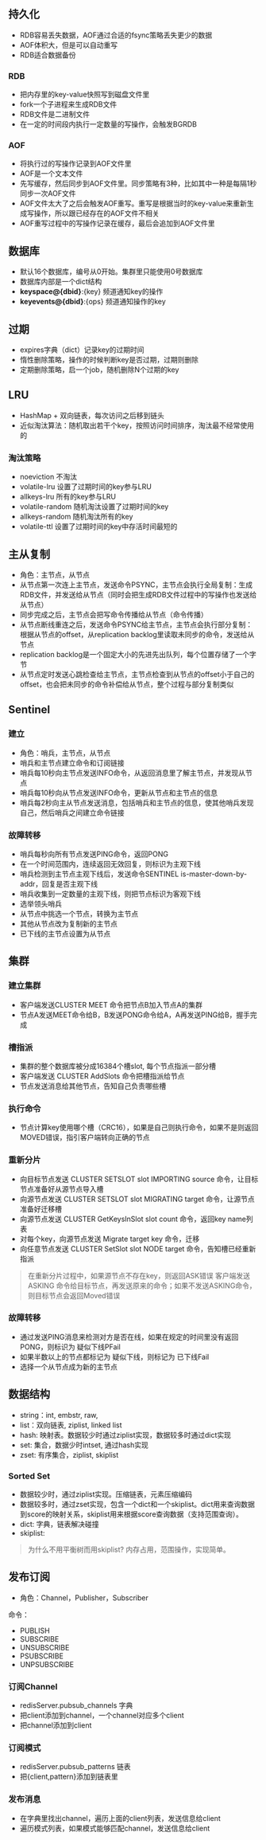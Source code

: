 
## 持久化
- RDB容易丢失数据，AOF通过合适的fsync策略丢失更少的数据
- AOF体积大，但是可以自动重写
- RDB适合数据备份

### RDB
- 把内存里的key-value快照写到磁盘文件里
- fork一个子进程来生成RDB文件
- RDB文件是二进制文件
- 在一定的时间段内执行一定数量的写操作，会触发BGRDB

### AOF
- 将执行过的写操作记录到AOF文件里
- AOF是一个文本文件
- 先写缓存，然后同步到AOF文件里。同步策略有3种，比如其中一种是每隔1秒同步一次AOF文件
- AOF文件太大了之后会触发AOF重写。重写是根据当时的key-value来重新生成写操作，所以跟已经存在的AOF文件不相关
- AOF重写过程中的写操作记录在缓存，最后会追加到AOF文件里


## 数据库
- 默认16个数据库，编号从0开始。集群里只能使用0号数据库
- 数据库内部是一个dict结构
- __keyspace@{dbid}__:{key} 频道通知key的操作
- __keyevents@{dbid}__:{ops} 频道通知操作的key

## 过期
- expires字典（dict）记录key的过期时间
- 惰性删除策略，操作的时候判断key是否过期，过期则删除
- 定期删除策略，启一个job，随机删除N个过期的key

## LRU
- HashMap + 双向链表，每次访问之后移到链头
- 近似淘汰算法：随机取出若干个key，按照访问时间排序，淘汰最不经常使用的

### 淘汰策略
- noeviction 不淘汰
- volatile-lru 设置了过期时间的key参与LRU
- allkeys-lru 所有的key参与LRU
- volatile-random 随机淘汰设置了过期时间的key
- allkeys-random 随机淘汰所有的key
- volatile-ttl 设置了过期时间的key中存活时间最短的


## 主从复制
- 角色：主节点，从节点
- 从节点第一次连上主节点，发送命令PSYNC，主节点会执行全局复制：生成RDB文件，并发送给从节点（同时会把生成RDB文件过程中的写操作也发送给从节点）
- 同步完成之后，主节点会把写命令传播给从节点（命令传播）
- 从节点断线重连之后，发送命令PSYNC给主节点，主节点会执行部分复制：根据从节点的offset，从replication backlog里读取未同步的命令，发送给从节点
- replication backlog是一个固定大小的先进先出队列，每个位置存储了一个字节
- 从节点定时发送心跳检查给主节点，主节点检查到从节点的offset小于自己的offset，也会把未同步的命令补偿给从节点，整个过程与部分复制类似

## Sentinel
### 建立
- 角色：哨兵，主节点，从节点
- 哨兵和主节点建立命令和订阅链接
- 哨兵每10秒向主节点发送INFO命令，从返回消息里了解主节点，并发现从节点
- 哨兵每10秒向从节点发送INFO命令，更新从节点和主节点的信息
- 哨兵每2秒向主从节点发送消息，包括哨兵和主节点的信息，使其他哨兵发现自己，然后哨兵之间建立命令链接

### 故障转移
- 哨兵每秒向所有节点发送PING命令，返回PONG
- 在一个时间范围内，连续返回无效回复，则标识为主观下线
- 哨兵检测到主节点主观下线后，发送命令SENTINEL is-master-down-by-addr，回复是否主观下线
- 哨兵收集到一定数量的主观下线，则把节点标识为客观下线
- 选举领头哨兵
- 从节点中挑选一个节点，转换为主节点
- 其他从节点改为复制新的主节点
- 已下线的主节点设置为从节点


## 集群
### 建立集群
- 客户端发送CLUSTER MEET 命令把节点B加入节点A的集群
- 节点A发送MEET命令给B，B发送PONG命令给A，A再发送PING给B，握手完成

### 槽指派
- 集群的整个数据库被分成16384个槽slot, 每个节点指派一部分槽
- 客户端发送 CLUSTER AddSlots 命令把槽指派给节点
- 节点发送消息给其他节点，告知自己负责哪些槽

### 执行命令
- 节点计算key使用哪个槽（CRC16），如果是自己则执行命令，如果不是则返回MOVED错误，指引客户端转向正确的节点

### 重新分片
- 向目标节点发送 CLUSTER SETSLOT slot IMPORTING source 命令，让目标节点准备好从源节点导入槽
- 向源节点发送 CLUSTER SETSLOT slot MIGRATING target 命令，让源节点准备好迁移槽
- 向源节点发送 CLUSTER GetKeysInSlot slot count 命令，返回key name列表
- 对每个key，向源节点发送 Migrate target key 命令，迁移
- 向任意节点发送 CLUSTER SetSlot slot NODE target 命令，告知槽已经重新指派

> 在重新分片过程中，如果源节点不存在key，则返回ASK错误
> 客户端发送 ASKING 命令给目标节点，再发送原来的命令；如果不发送ASKING命令，则目标节点会返回Moved错误

### 故障转移
- 通过发送PING消息来检测对方是否在线，如果在规定的时间里没有返回PONG，则标识为 疑似下线PFail
- 如果半数以上的节点都标记为 疑似下线，则标记为 已下线Fail
- 选择一个从节点成为新的主节点

## 数据结构
- string：int, embstr, raw,
- list：双向链表, ziplist, linked list
- hash: 映射表。数据较少时通过ziplist实现，数据较多时通过dict实现
- set: 集合，数据少时intset, 通过hash实现
- zset: 有序集合，ziplist, skiplist

### Sorted Set
- 数据较少时，通过ziplist实现。压缩链表，元素压缩编码
- 数据较多时，通过zset实现，包含一个dict和一个skiplist。dict用来查询数据到score的映射关系，skiplist用来根据score查询数据（支持范围查询）。
- dict: 字典，链表解决碰撞
- skiplist: 
> 为什么不用平衡树而用skiplist? 内存占用，范围操作，实现简单。


## 发布订阅
- 角色：Channel，Publisher，Subscriber

命令：
+ PUBLISH
+ SUBSCRIBE
+ UNSUBSCRIBE
+ PSUBSCRIBE
+ UNPSUBSCRIBE

### 订阅Channel
+ redisServer.pubsub_channels 字典
+ 把client添加到channel，一个channel对应多个client
+ 把channel添加到client

### 订阅模式
+ redisServer.pubsub_patterns 链表
+ 把{client,pattern}添加到链表里

### 发布消息
+ 在字典里找出channel，遍历上面的client列表，发送信息给client
+ 遍历模式列表，如果模式能够匹配channel，发送信息给client



